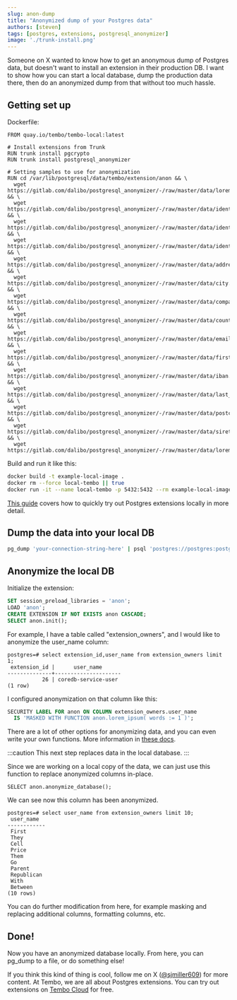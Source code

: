 ```yaml
---
slug: anon-dump
title: "Anonymized dump of your Postgres data"
authors: [steven]
tags: [postgres, extensions, postgresql_anonymizer]
image: './trunk-install.png'
---
```


Someone on X wanted to know how to get an anonymous dump of Postgres data, but doesn't want to install an extension in their production DB. I want to show how you can start a local database, dump the production data there, then do an anonymized dump from that without too much hassle.

## Getting set up

Dockerfile:

```shell
FROM quay.io/tembo/tembo-local:latest

# Install extensions from Trunk
RUN trunk install pgcrypto
RUN trunk install postgresql_anonymizer

# Setting samples to use for anonymization
RUN cd /var/lib/postgresql/data/tembo/extension/anon && \
  wget https://gitlab.com/dalibo/postgresql_anonymizer/-/raw/master/data/lorem_ipsum.csv && \
  wget https://gitlab.com/dalibo/postgresql_anonymizer/-/raw/master/data/identifiers_category.csv && \
  wget https://gitlab.com/dalibo/postgresql_anonymizer/-/raw/master/data/identifier_fr_FR.csv && \
  wget https://gitlab.com/dalibo/postgresql_anonymizer/-/raw/master/data/identifier_en_US.csv && \
  wget https://gitlab.com/dalibo/postgresql_anonymizer/-/raw/master/data/address.csv && \
  wget https://gitlab.com/dalibo/postgresql_anonymizer/-/raw/master/data/city.csv && \
  wget https://gitlab.com/dalibo/postgresql_anonymizer/-/raw/master/data/company.csv && \
  wget https://gitlab.com/dalibo/postgresql_anonymizer/-/raw/master/data/country.csv && \
  wget https://gitlab.com/dalibo/postgresql_anonymizer/-/raw/master/data/email.csv && \
  wget https://gitlab.com/dalibo/postgresql_anonymizer/-/raw/master/data/first_name.csv && \
  wget https://gitlab.com/dalibo/postgresql_anonymizer/-/raw/master/data/iban.csv && \
  wget https://gitlab.com/dalibo/postgresql_anonymizer/-/raw/master/data/last_name.csv && \
  wget https://gitlab.com/dalibo/postgresql_anonymizer/-/raw/master/data/postcode.csv && \
  wget https://gitlab.com/dalibo/postgresql_anonymizer/-/raw/master/data/siret.csv && \
  wget https://gitlab.com/dalibo/postgresql_anonymizer/-/raw/master/data/lorem_ipsum.csv
```

Build and run it like this:

```bash
docker build -t example-local-image .
docker rm --force local-tembo || true
docker run -it --name local-tembo -p 5432:5432 --rm example-local-image
```

[This guide](https://tembo.io/docs/tembo-cloud/try-extensions-locally) covers how to quickly try out Postgres extensions locally in more detail.

## Dump the data into your local DB

```bash
pg_dump 'your-connection-string-here' | psql 'postgres://postgres:postgres@localhost:5432'
```

## Anonymize the local DB

Initialize the extension:

```sql
SET session_preload_libraries = 'anon';
LOAD 'anon';
CREATE EXTENSION IF NOT EXISTS anon CASCADE;
SELECT anon.init();
```

For example, I have a table called "extension_owners", and I would like to anonymize the user_name column:
```
postgres=# select extension_id,user_name from extension_owners limit 1;
 extension_id |      user_name
--------------+---------------------
           26 | coredb-service-user
(1 row)
```

I configured anonymization on that column like this:
```sql
SECURITY LABEL FOR anon ON COLUMN extension_owners.user_name
  IS 'MASKED WITH FUNCTION anon.lorem_ipsum( words := 1 )';
```

There are a lot of other options for anonymizing data, and you can even write your own functions. More information in [these docs](https://gitlab.com/dalibo/postgresql_anonymizer/-/blob/master/docs/masking_functions.md?ref_type=heads).

:::caution
This next step replaces data in the local database.
:::

Since we are working on a local copy of the data, we can just use this function to replace anonymized columns in-place.
```
SELECT anon.anonymize_database();
```

We can see now this column has been anonymized.
```
postgres=# select user_name from extension_owners limit 10;
 user_name
------------
 First
 They
 Cell
 Price
 Them
 Go
 Parent
 Republican
 With
 Between
(10 rows)
```

You can do further modification from here, for example masking and replacing additional columns, formatting columns, etc.

## Done!

Now you have an anonymized database locally. From here, you can pg_dump to a file, or do something else!

If you think this kind of thing is cool, follow me on X ([@sjmiller609](https://x.com/sjmiller609)) for more content. At Tembo, we are all about Postgres extensions. You can try out extensions on [Tembo Cloud](https://cloud.tembo.io) for free.
